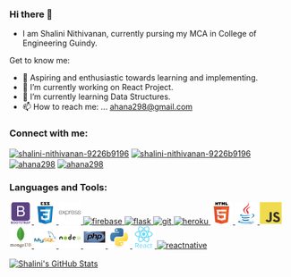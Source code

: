 ### Hi there 👋

- I am Shalini Nithivanan, currently pursing my MCA in College of Engineering Guindy.

Get to know me:

- 📖 Aspiring and enthusiastic towards learning and implementing.
- 🔭 I’m currently working on React Project.
- 🌱 I’m currently learning Data Structures.
- 📫 How to reach me: ... ahana298@gmail.com

<h3 align="left">Connect with me:</h3>
<p align="left">
<a href="https://linkedin.com/in/shalini-nithivanan-9226b9196" target="blank"><img align="center" src="https://raw.githubusercontent.com/rahuldkjain/github-profile-readme-generator/master/src/images/icons/Social/linked-in-alt.svg" alt="shalini-nithivanan-9226b9196" height="30" width="40" /></a> 
<a href="https://leetcode.com/shalini-nithivanan/" target="blank"><img align="center" src="https://cdn.iconscout.com/icon/free/png-512/leetcode-3628885-3030025.png" alt="shalini-nithivanan-9226b9196" height="30" width="40" /></a>
<a href="https://www.hackerrank.com/N_Shalini" target="blank"><img align="center" src="https://raw.githubusercontent.com/rahuldkjain/github-profile-readme-generator/master/src/images/icons/Social/hackerrank.svg" alt="ahana298" height="30" width="40" /></a>
<a href="https://auth.geeksforgeeks.org/user/ahana298" target="blank"><img align="center" src="https://raw.githubusercontent.com/rahuldkjain/github-profile-readme-generator/master/src/images/icons/Social/geeks-for-geeks.svg" alt="ahana298" height="30" width="40" /></a>
</p>

<h3 align="left">Languages and Tools:</h3>
<p align="left"> <a href="https://getbootstrap.com" target="_blank"> <img src="https://raw.githubusercontent.com/devicons/devicon/master/icons/bootstrap/bootstrap-plain-wordmark.svg" alt="bootstrap" width="40" height="40"/> </a> <a href="https://www.w3schools.com/css/" target="_blank"> <img src="https://raw.githubusercontent.com/devicons/devicon/master/icons/css3/css3-original-wordmark.svg" alt="css3" width="40" height="40"/> </a> <a href="https://expressjs.com" target="_blank"> <img src="https://raw.githubusercontent.com/devicons/devicon/master/icons/express/express-original-wordmark.svg" alt="express" width="40" height="40"/> </a> <a href="https://firebase.google.com/" target="_blank"> <img src="https://www.vectorlogo.zone/logos/firebase/firebase-icon.svg" alt="firebase" width="40" height="40"/> </a> <a href="https://flask.palletsprojects.com/" target="_blank"> <img src="https://www.vectorlogo.zone/logos/pocoo_flask/pocoo_flask-icon.svg" alt="flask" width="40" height="40"/> </a> <a href="https://git-scm.com/" target="_blank"> <img src="https://www.vectorlogo.zone/logos/git-scm/git-scm-icon.svg" alt="git" width="40" height="40"/> </a> <a href="https://heroku.com" target="_blank"> <img src="https://www.vectorlogo.zone/logos/heroku/heroku-icon.svg" alt="heroku" width="40" height="40"/> </a> <a href="https://www.w3.org/html/" target="_blank"> <img src="https://raw.githubusercontent.com/devicons/devicon/master/icons/html5/html5-original-wordmark.svg" alt="html5" width="40" height="40"/> </a> <a href="https://www.java.com" target="_blank"> <img src="https://raw.githubusercontent.com/devicons/devicon/master/icons/java/java-original.svg" alt="java" width="40" height="40"/> </a> <a href="https://developer.mozilla.org/en-US/docs/Web/JavaScript" target="_blank"> <img src="https://raw.githubusercontent.com/devicons/devicon/master/icons/javascript/javascript-original.svg" alt="javascript" width="40" height="40"/> </a> <a href="https://www.mongodb.com/" target="_blank"> <img src="https://raw.githubusercontent.com/devicons/devicon/master/icons/mongodb/mongodb-original-wordmark.svg" alt="mongodb" width="40" height="40"/> </a> <a href="https://www.mysql.com/" target="_blank"> <img src="https://raw.githubusercontent.com/devicons/devicon/master/icons/mysql/mysql-original-wordmark.svg" alt="mysql" width="40" height="40"/> </a> <a href="https://nodejs.org" target="_blank"> <img src="https://raw.githubusercontent.com/devicons/devicon/master/icons/nodejs/nodejs-original-wordmark.svg" alt="nodejs" width="40" height="40"/> </a> <a href="https://www.php.net" target="_blank"> <img src="https://raw.githubusercontent.com/devicons/devicon/master/icons/php/php-original.svg" alt="php" width="40" height="40"/> </a> <a href="https://www.python.org" target="_blank"> <img src="https://raw.githubusercontent.com/devicons/devicon/master/icons/python/python-original.svg" alt="python" width="40" height="40"/> </a> <a href="https://reactjs.org/" target="_blank"> <img src="https://raw.githubusercontent.com/devicons/devicon/master/icons/react/react-original-wordmark.svg" alt="react" width="40" height="40"/> </a> <a href="https://reactnative.dev/" target="_blank"> <img src="https://reactnative.dev/img/header_logo.svg" alt="reactnative" width="40" height="40"/> </a> </p>

<!-- <h3 align="left">My Contributions:</h3> -->

<a href="https://github.com/Shalini-2209">
  <img align="center" src="https://github-readme-stats.vercel.app/api?username=Shalini-2209&show_icons=true&line_height=27&theme=gotham&hide_border=true" alt="Shalini's GitHub Stats" />
</a>
<!-- <h3 align="left">GitHub Streak:</h3> -->


<!-- ![GitHub Streak](http://github-readme-streak-stats.herokuapp.com?user=Shalini-2209&theme=gotham&hide_border=true) -->







<!--- 👯 I’m looking to collaborate on ...

<p><img align="center" src="https://github-readme-streak-stats.herokuapp.com/?user=shalini-ceg" alt="shalini-ceg"  /></p>
- 🤔 I’m looking for help with ...
- 💬 Ask me about ...
- ⚡ Fun fact: ...

![](https://img.shields.io/badge/Editor-VSCode-informational?style=flat&logo=<LOGO_NAME>&logoColor=white&color=2bbc8a)
--->
